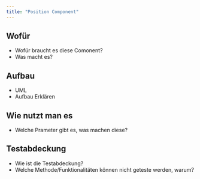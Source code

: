 ```yaml
---
title: "Position Component"
---
```


## Wofür
- Wofür braucht es diese Comonent?
- Was macht es? 

## Aufbau

- UML
- Aufbau Erklären

## Wie nutzt man es
- Welche Prameter gibt es, was machen diese? 

## Testabdeckung
- Wie ist die Testabdeckung?
- Welche Methode/Funktionalitäten können nicht geteste werden, warum? 

